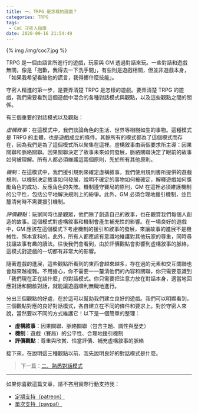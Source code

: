 ```yaml
---
title: 一、TRPG 是怎樣的遊戲？
categories: TRPG
tags:
 - CoC 守密人指南
date: 2020-09-16 21:54:49
---
```


{% img /img/coc7.jpg %}

TRPG 是一個由語言所進行的遊戲，玩家與 GM 透過對話來玩。一些對話和遊戲無關，像是「抱歉，我得去一下洗手間」，有些則是遊戲相關，但並非遊戲本身，「如果我希望看破他的謊言，我得擲什麼技能」。

守密人精進的第一步，是要弄清楚 TRPG 是怎樣的遊戲。要弄清楚 TRPG 的遊戲，我們需要看到這個遊戲中混合的各種對話模式與觀點，以及這些觀點之間的關係。

<!--more-->

有三個重要的對話模式以及觀點：

_虛構敘事_：在這模式中，我們談論角色的生活、世界等栩栩如生的事物。這種模式是 TRPG 的主體，也是遊戲成立的條件。其餘所有的模式都為了這個模式而存在，因為我們是為了這個模式所以聚集在這裡。虛構敘事由兩個要求所主導：因果關聯和脈絡關聯。因果關聯決定了故事未來如何發展，脈絡關聯決定了眼前的故事如何被理解。所有人都必須維護這兩個原則，先於所有其他原則。

_機制_：在這模式中，我們援引規則來確定虛構敘事。我們使用規則書所提供的遊戲規則，以機制決定敘事如何發展，說明不確定的事物如何被確定，解釋遊戲如何獎勵角色的成功、反應角色的失敗。機制遵守賽局的原則，GM 在這裡必須維護機制的公平性，包括公平地解決規則上的紛爭。此外，GM 必須合理地援引機制，並且釐清何時不需要援引機制。

_評價觀點_：玩家同時也是觀眾，他們除了創造自己的故事，也在觀賞我們每個人創造的故事。這個模式對虛構敘事和機制會產生補充性的影響。在一場良好的遊戲中，GM 應該在這個模式下考慮機制的援引和敘事的發展，來讓故事的進展不是機械性、照本宣科的。此外，所有人都應該有意識地維護對其他玩家的尊重，同時尋找讓故事有趣的讀法。往後我們會看到，由於評價觀點會影響到虛構敘事的脈絡，這模式對遊戲的一切都有非常大的影響。

隨著遊戲的進展，這些觀點所看到的東西會越來越多，存在過的元素和交互關聯也會越來越複雜。不用擔心，你不需要一一釐清他們的內容和關聯，你只需要意識到「我們現在正在談什麼」的對話模式。你只需要把注意力放在對話本身，適當地回應對話和開啟對話，就能讓遊戲順利無礙地進行。

分出三個觀點的好處，在於這可以幫助我們建立良好的遊戲。我們可以明顯看到，三個觀點對應的良好對話模式，各自建立在不同的條件和要求上。對於守密人來說，當然要以不同的方式維護它！以下是一個簡單的整理：

* **虛構敘事**：因果關聯、脈絡關聯（包含主題、調性與歷史）
* **機制**：遊戲（賽局）的公平性、合理地援引機制
* **評價觀點**：尊重與欣賞、恰當評價、補充虛構敘事的脈絡

接下來，在說明這三種觀點以前，我先說明良好的對話模式是什麼。

> 下一篇：[二、熟悉對話模式](/2020/09/16/good-conversaion/)

---

如果你喜歡這篇文章，請不吝用實際行動支持我：

* [<i class="fab fa-patreon"></i> 定期支持（patreon）](https://www.patreon.com/weihung)
* [<i class="fab fa-paypal"></i> 單次支持（paypal）](https://www.paypal.com/pools/c/8jLP7Wsi80)